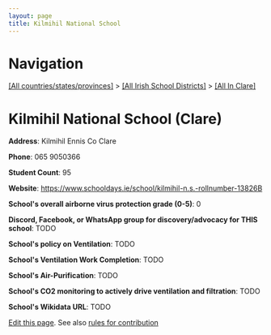 ```yaml
---
layout: page
title: Kilmihil National School
---
```

# Navigation

[[All countries/states/provinces]](../../..) > [[All Irish School Districts]](../..) > [[All In Clare]](..)

# Kilmihil National School (Clare)

**Address**: Kilmihil Ennis Co Clare

**Phone**: 065 9050366

**Student Count**: 95

**Website**: <https://www.schooldays.ie/school/kilmihil-n.s.-rollnumber-13826B>

**School's overall airborne virus protection grade (0-5)**: 0

**Discord, Facebook, or WhatsApp group for discovery/advocacy for THIS school**: TODO

**School's policy on Ventilation**: TODO

**School's Ventilation Work Completion**: TODO

**School's Air-Purification**: TODO

**School's CO2 monitoring to actively drive ventilation and filtration**: TODO

**School's Wikidata URL**: TODO


[Edit this page](https://github.com/ventilate-schools/Ireland/edit/main/./Clare/Kilmihil_National_School.md). See also [rules for contribution](../../../contribution-rules/)